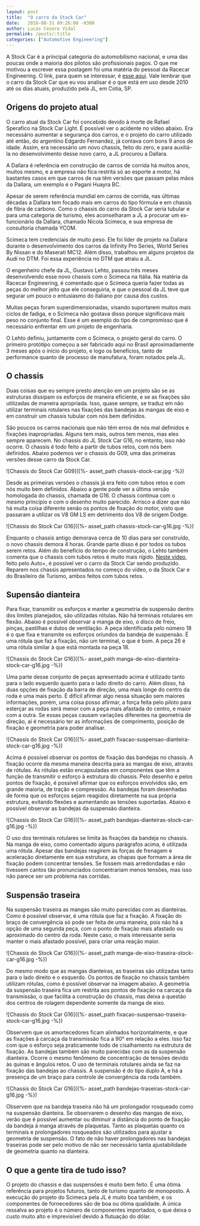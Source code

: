 ```yaml
---
layout: post
title:  "O carro da Stock Car"
date:   2016-08-31 09:26:00 -0300
author: Lucas Cezere Vidal
permalink: /posts/:title
categories: ["Automotive Engineering"]
---
```

A Stock Car é a principal categoria do automobilismo nacional, e uma das poucas onde a maioria dos pilotos são profissionais pagos. O que me motivou a escrever essa postagem foi uma matéria do pessoal da Racecar Engineering. O link, para quem se interessar, é [esse aqui](https://www.racecar-engineering.com/articles/touringcar/the-boys-from-brazil-touring-cars-south-american-style/). Vale lembrar que o carro da Stock Car que eu vou analisar é o que está em uso desde 2010 até os dias atuais, produzido pela JL, em Cotia, SP.

## Origens do projeto atual

O carro atual da Stock Car foi concebido devido à morte de Rafael Sperafico na Stock Car Light. É possível ver o acidente no vídeo abaixo. Era necessário aumentar a segurança dos carros, e o projeto do carro utilizado até então, do argentino Edgardo Fernandez, já contava com bons 9 anos de idade. Assim, era necessário um novo chassis, feito do zero, e para auxiliá-la no desenvolvimento desse novo carro, a JL procurou a Dallara.

A Dallara é referência em construção de carros de corrida há muitos anos, muitos mesmo, e a empresa não fica restrita só ao esporte a motor, há bastantes casos em que carros de rua têm versões que passam pelas mãos da Dallara, um exemplo é o Pagani Huayra BC.

Apesar de serem referência mundial em carros de corrida, nas últimas décadas a Dallara tem focado mais em carros do tipo fórmula e em chassis de fibra de carbono. Como o chassis do carro da Stock Car seria tubular e para uma categoria de turismo, eles aconselharam a JL a procurar um ex-funcionário da Dallara, chamado Nicola Scimeca, e sua empresa de consultoria chamada YCOM.

Scimeca tem credenciais de muito peso. Ele foi líder de projeto na Dallara durante o desenvolvimento dos carros da Infinity Pro Series, World Series By Nissan e do Maserati MC12. Além disso, trabalhou em alguns projetos da Audi no DTM. Foi essa experiência no DTM que atraiu a JL.

O engenheiro chefe da JL, Gustavo Lehto, passou três meses desenvolvendo esse novo chassis com o Scimeca na Itália. Na matéria da Racecar Engineering, é comentado que o Scimeca queria fazer todas as peças do melhor jeito que ele conseguiria, e que o pessoal da JL teve que segurar um pouco o entusiasmo do italiano por causa dos custos.

Muitas peças foram superdimensionadas, visando suportarem muitos mais ciclos de fadiga, e o Scimeca não gostava disso porque significava mais peso no conjunto final. Esse é um exemplo do tipo de compromisso que é necessário enfrentar em um projeto de engenharia.

O Lehto definiu, juntamente com o Scimeca, o projeto geral do carro. O primeiro protótipo começou a ser fabricado aqui no Brasil aproximadamente 3 meses após o início do projeto, e logo os benefícios, tanto de performance quanto de processo de manufatura, foram notados pela JL.

## O chassis

Duas coisas que eu sempre presto atenção em um projeto são se as estruturas dissipam os esforços de maneira eficiente, e se as fixações são utilizadas de maneira apropriada. Isso, quase sempre, se traduz em não utilizar terminais rotulares nas fixações das bandejas às mangas de eixo e em construir um chassis tubular com nós bem definidos.

São poucos os carros nacionais que não têm erros de nós mal definidos e fixações inapropriadas. Alguns tem mais, outros tem menos, mas eles sempre aparecem. No chassis do JL Stock Car G16, no entanto, isso não ocorre. O chassis é todo feito a partir de tubos retos, com nós bem definidos. Abaixo podemos ver o chassis do G09, uma das primeiras versões desse carro da Stock Car.

![Chassis do Stock Car G09]({%- asset_path chassis-stock-car.jpg -%})

Desde as primeiras versões o chassis já era feito com tubos retos e com nós muito bem definidos. Abaixo a gente pode ver a última versão homologada do chassis, chamada de G16. O chassis continua com o mesmo princípio e com o desenho muito parecido. Arrisco a dizer que não há muita coisa diferente senão os pontos de fixação do motor, visto que passaram a utilizar os V8 GM LS em detrimento dos V8 de origem Dodge.

![Chassis do Stock Car G16]({%- asset_path chassis-stock-car-g16.jpg -%})

Enquanto o chassis antigo demorava cerca de 10 dias para ser construído, o novo chassis demora 4 horas. Grande parte disso é por todos os tubos serem retos. Além do benefício do tempo de construção, o Lehto também comenta que o chassis com tubos retos é muito mais rígido. [Neste vídeo](https://www.youtube.com/watch?v=otHdtGQFTCM), feito pelo Auto+, é possível ver o carro da Stock Car sendo produzido. Reparem nos chassis apresentados no começo do vídeo, o da Stock Car e do Brasileiro de Turismo, ambos feitos com tubos retos.

## Supensão dianteira

Para fixar, transmitir os esforços e manter a geometria de suspensão dentro dos limites planejados, são utilizadas rótulas. Não há terminais rotulares em flexão. Abaixo é possível observar a manga de eixo, o disco de freio, pinças, pastilhas e dutos de ventilação. A peça identificada pelo número 18 é o que fixa e transmite os esforços oriundos da bandeja de suspensão. É uma rótula que faz a fixação, não um terminal, o que é bom. A peça 26 é uma rótula similar à que está montada na peça 18.

![Chassis do Stock Car G16]({%- asset_path manga-de-eixo-dianteira-stock-car-g16.jpg -%})

Uma parte desse conjunto de peças apresentado acima é utilizado tanto para o lado esquerdo quanto para o lado direito do carro. Além disso, há duas opções de fixação da barra de direção, uma mais longe do centro da roda e uma mais perto. É difícil afirmar algo nessa situação sem maiores informações, porém, uma coisa posso afirmar, a força feita pelo piloto para esterçar as rodas será menor com a peça mais afastada do centro, e maior com a outra. Se essas peças causam variações diferentes na geometria de direção, aí é necessário ter as informações de comprimento, posição de fixação e geometria para poder analisar.

![Chassis do Stock Car G16]({%- asset_path fixacao-suspensao-dianteira-stock-car-g16.jpg -%})

Acima é possível observar os pontos de fixação das bandejas no chassis. A fixação ocorre da mesma maneira descrita para as mangas de eixo, através de rótulas. As rótulas estão encapsuladas em componentes que têm a função de transmitir o esforço à estrutura do chassis. Pelo desenho e pelos pontos de fixação, é possível afirmar que os esforços envolvidos são, em grande maioria, de tração e compressão. As bandejas foram desenhadas de forma que os esforços sejam reagidos diretamente na sua própria estrutura, evitando flexões e aumentando as tensões suportadas. Abaixo é possível observar as bandejas da suspensão dianteira.

![Chassis do Stock Car G16]({%- asset_path bandejas-dianteiras-stock-car-g16.jpg -%})

O uso dos terminais rotulares se limita às fixações da bandeja no chassis. Na manga de eixo, como comentado alguns parágrafos acima, é utilizada uma rótula. Apesar das bandejas reagirem às forças de frenagem e aceleração diretamente em sua estrutura, as chapas que formam a área de fixação podem concentrar tensões. Se fossem mais arredondadas e não tivessem cantos tão pronunciados concentrariam menos tensões, mas isso não parece ser um problema nas corridas.

## Suspensão traseira

Na suspensão traseira as mangas são muito parecidas com as dianteiras. Como é possível observar, é uma rótula que faz a fixação. A fixação do braço de convergência só pode ser feita de uma maneira, pois não há a opção de uma segunda peça, com o ponto de fixação mais afastado ou aproximado do centro da roda. Neste caso, o mais interessante seria manter o mais afastado possível, para criar uma reação maior.

![Chassis do Stock Car G16]({%- asset_path manga-de-eixo-traseira-stock-car-g16.jpg -%})

Do mesmo modo que as mangas dianteiras, as traseiras são utilizadas tanto para o lado direito e o esquerdo. Os pontos de fixação no chassis também utilizam rótulas, como é possível observar na imagem abaixo. A geometria da suspensão traseira fica um restrita aos pontos de fixação na carcaça da transmissão, o que facilita a construção do chassis, mas deixa a questão dos centros de rolagem dependente somente da manga de eixo.

![Chassis do Stock Car G16]({%- asset_path fixacao-suspensao-traseira-stock-car-g16.jpg -%})

Observem que os amortecedores ficam alinhados horizontalmente, e que as fixações à carcaça da transmissão fica a 90° em relação a eles. Isso faz com que o esforço seja praticamente todo de cisalhamento na estrutura de fixação. As bandejas também são muito parecidas com as da suspensão dianteira. Ocorre o mesmo fenômeno de concentração de tensões devido às quinas e ângulos retos. O uso de terminais rotulares ainda se faz na fixação das bandejas ao chassis. A suspensão é do tipo duplo A, e há a presença de um braço para controle de convergência da roda também.

![Chassis do Stock Car G16]({%- asset_path bandejas-traseiras-stock-car-g16.jpg -%})

Observem que na bandeja traseira não há um prolongador rosqueado como na suspensão dianteira. Se observarem o desenho das mangas de eixo, verão que é possível aumentar ou diminuir a distância do ponto de fixação da bandeja à manga através de plaquetas. Tanto as plaquetas quanto os terminais e prolongadores rosqueados são utilizados para ajustar a geometria de suspensão. O fato de não haver prolongadores nas bandejas traseiras pode ser pelo motivo de não ser necessário tanta ajustabilidade de geometria quanto na dianteira.

## O que a gente tira de tudo isso?

O projeto do chassis e das suspensões é muito bem feito. É uma ótima referência para projetos futuros, tanto de turismo quanto de monoposto. A execução do projeto do Scimeca pela JL é muito boa também, e os componentes de fornecedores são de boa ou ótima qualidade. A única ressalva ao projeto é o número de componentes importados, o que deixa o custo muito alto e imprevisível devido à flutuação do dólar.
